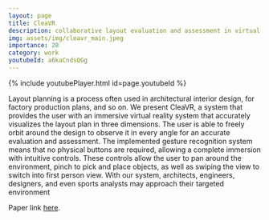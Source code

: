 ```yaml
---
layout: page
title: CleaVR
description: collaborative layout evaluation and assessment in virtual reality
img: assets/img/cleavr_main.jpeg
importance: 28
category: work
youtubeId: a6kaCndsQGg
---
```


{% include youtubePlayer.html id=page.youtubeId %}

Layout planning is a process often used in architectural interior design, for factory production plans, and so on. We present CleaVR, a system that provides the user with an immersive virtual reality system that accurately visualizes the layout plan in three dimensions. The user is able to freely orbit around the design to observe it in every angle for an accurate evaluation and assessment. The implemented gesture recognition system means that no physical buttons are required, allowing a complete immersion with intuitive controls. These controls allow the user to pan around the environment, pinch to pick and place objects, as well as swiping the view to switch into first person view. With our system, architects, engineers, designers, and even sports analysts may approach their targeted environment

Paper link <a href='https://yunsuenpai.com/assets/pdf/cleavr.pdf'>here</a>.